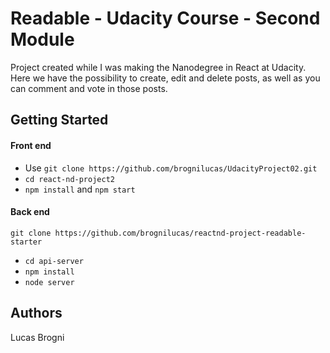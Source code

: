 # Readable - Udacity Course - Second Module

Project created while I was making the Nanodegree in React at Udacity. 
Here we have the possibility to create, edit and delete posts, as well as you can comment and vote in those posts.
 

## Getting Started

#### Front end 
* Use `git clone https://github.com/brognilucas/UdacityProject02.git`
* ` cd react-nd-project2 `
*  `npm install` and `npm start`

#### Back end

 `git clone https://github.com/brognilucas/reactnd-project-readable-starter`

* `cd api-server`
* `npm install`
* `node server`

## Authors

Lucas Brogni 
